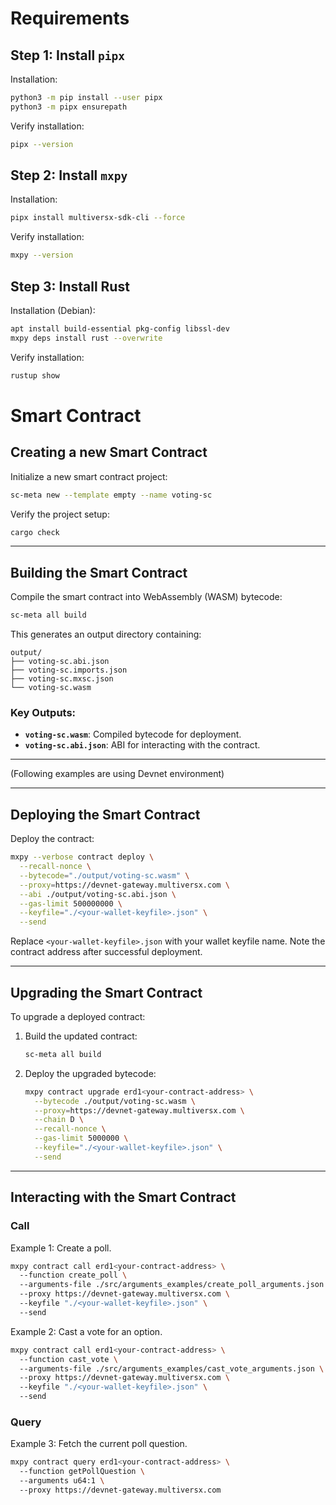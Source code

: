 # Requirements

## **Step 1: Install `pipx`**

Installation:
```bash
python3 -m pip install --user pipx
python3 -m pipx ensurepath
```

Verify installation:
```bash
pipx --version
```

## **Step 2: Install `mxpy`**

Installation:
```bash
pipx install multiversx-sdk-cli --force
```

Verify installation:
```bash
mxpy --version
```

## **Step 3: Install Rust**

Installation (Debian):
```bash
apt install build-essential pkg-config libssl-dev
mxpy deps install rust --overwrite
```

Verify installation:
```bash
rustup show
```

# Smart Contract

## Creating a new Smart Contract

Initialize a new smart contract project:
```bash
sc-meta new --template empty --name voting-sc
```

Verify the project setup:
```bash
cargo check
```

---

## Building the Smart Contract

Compile the smart contract into WebAssembly (WASM) bytecode:
```bash
sc-meta all build
```

This generates an output directory containing:
```
output/
├── voting-sc.abi.json
├── voting-sc.imports.json
├── voting-sc.mxsc.json
└── voting-sc.wasm
```
### Key Outputs:
- **`voting-sc.wasm`**: Compiled bytecode for deployment.
- **`voting-sc.abi.json`**: ABI for interacting with the contract.

---

(Following examples are using Devnet environment)

---

## Deploying the Smart Contract

Deploy the contract:
```bash
mxpy --verbose contract deploy \
  --recall-nonce \
  --bytecode="./output/voting-sc.wasm" \
  --proxy=https://devnet-gateway.multiversx.com \
  --abi ./output/voting-sc.abi.json \
  --gas-limit 500000000 \
  --keyfile="./<your-wallet-keyfile>.json" \
  --send
```

Replace `<your-wallet-keyfile>.json` with your wallet keyfile name. Note the contract address after successful deployment.

---

## Upgrading the Smart Contract

To upgrade a deployed contract:

1. Build the updated contract:
   ```bash
   sc-meta all build
   ```

2. Deploy the upgraded bytecode:
   ```bash
   mxpy contract upgrade erd1<your-contract-address> \
     --bytecode ./output/voting-sc.wasm \
     --proxy=https://devnet-gateway.multiversx.com \
     --chain D \
     --recall-nonce \
     --gas-limit 5000000 \
     --keyfile="./<your-wallet-keyfile>.json" \
     --send
   ```

---

## Interacting with the Smart Contract

### Call
Example 1: Create a poll.
```bash
mxpy contract call erd1<your-contract-address> \ 
  --function create_poll \ 
  --arguments-file ./src/arguments_examples/create_poll_arguments.json \ 
  --proxy https://devnet-gateway.multiversx.com \ 
  --keyfile "./<your-wallet-keyfile>.json" \ 
  --send
```

Example 2: Cast a vote for an option.
```bash
mxpy contract call erd1<your-contract-address> \ 
  --function cast_vote \ 
  --arguments-file ./src/arguments_examples/cast_vote_arguments.json \ 
  --proxy https://devnet-gateway.multiversx.com \ 
  --keyfile "./<your-wallet-keyfile>.json" \ 
  --send
```

### Query
Example 3: Fetch the current poll question.
```bash
mxpy contract query erd1<your-contract-address> \ 
  --function getPollQuestion \ 
  --arguments u64:1 \ 
  --proxy https://devnet-gateway.multiversx.com
```
